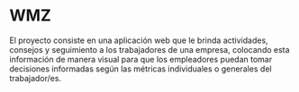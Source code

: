 # WMZ
El proyecto consiste en una aplicación web que le brinda actividades, consejos y seguimiento a los trabajadores de una empresa, colocando esta información de manera visual para que los empleadores puedan tomar decisiones informadas según las métricas individuales o generales del trabajador/es.